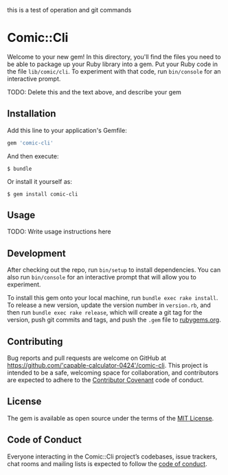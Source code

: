 this is a test of operation and git commands

# Comic::Cli

Welcome to your new gem! In this directory, you'll find the files you need to be able to package up your Ruby library into a gem. Put your Ruby code in the file `lib/comic/cli`. To experiment with that code, run `bin/console` for an interactive prompt.

TODO: Delete this and the text above, and describe your gem

## Installation

Add this line to your application's Gemfile:

```ruby
gem 'comic-cli'
```

And then execute:

    $ bundle

Or install it yourself as:

    $ gem install comic-cli

## Usage

TODO: Write usage instructions here

## Development

After checking out the repo, run `bin/setup` to install dependencies. You can also run `bin/console` for an interactive prompt that will allow you to experiment.

To install this gem onto your local machine, run `bundle exec rake install`. To release a new version, update the version number in `version.rb`, and then run `bundle exec rake release`, which will create a git tag for the version, push git commits and tags, and push the `.gem` file to [rubygems.org](https://rubygems.org).

## Contributing

Bug reports and pull requests are welcome on GitHub at https://github.com/'capable-calculator-0424'/comic-cli. This project is intended to be a safe, welcoming space for collaboration, and contributors are expected to adhere to the [Contributor Covenant](http://contributor-covenant.org) code of conduct.

## License

The gem is available as open source under the terms of the [MIT License](https://opensource.org/licenses/MIT).

## Code of Conduct

Everyone interacting in the Comic::Cli project’s codebases, issue trackers, chat rooms and mailing lists is expected to follow the [code of conduct](https://github.com/'capable-calculator-0424'/comic-cli/blob/master/CODE_OF_CONDUCT.md).
